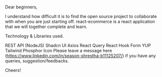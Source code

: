 Dear beginners,

I understand how difficult it is to find the open source project to collaborate with when you are just starting off. react-ecommerce is a react application that we will together complete and learn.

Technology & Libraries used.

REST API (NodeJS)
Shadcn UI
Axios
React Query
React Hook Form
YUP
Tailwind
Phosphor Icon
Please leave a message here (https://www.linkedin.com/in/season-shrestha-b11125207/) if you have any queries, suggestion/feedbacks.

Cheers!
